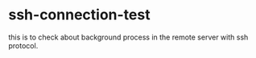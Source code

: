# ssh-connection-test
this is to check about background process in the remote server with ssh protocol.

